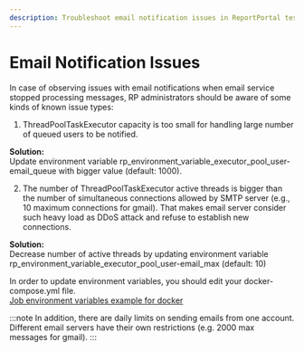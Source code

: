 ```yaml
---
description: Troubleshoot email notification issues in ReportPortal test automation reporting tools with ThreadPool and SMTP configuration solutions.
---
```


# Email Notification Issues

In case of observing issues with email notifications when email service stopped processing messages, RP administrators should be aware of some kinds of known issue types:

1. ThreadPoolTaskExecutor capacity is too small for handling large number of queued users to be notified.

**Solution:**<br />
Update environment variable rp_environment_variable_executor_pool_user-email_queue with bigger value (default: 1000).

2. The number of ThreadPoolTaskExecutor active threads is bigger than the number of simultaneous connections allowed by SMTP server (e.g., 10 maximum connections for gmail). That makes email server consider such heavy load as DDoS attack and refuse to establish new connections.

**Solution:**<br />
Decrease number of active threads by updating environment variable rp_environment_variable_executor_pool_user-email_max (default: 10)

In order to update environment variables, you should edit your docker-compose.yml file.<br />
[Job environment variables example for docker](https://github.com/reportportal/reportportal/blob/2b22c61f87674aaf2efc7a973af38004c2517680/docker-compose.yml#L201)

:::note
In addition, there are daily limits on sending emails from one account. Different email servers have their own restrictions (e.g. 2000 max messages for gmail).
:::
